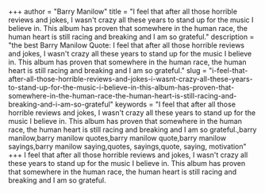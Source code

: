 +++
author = "Barry Manilow"
title = "I feel that after all those horrible reviews and jokes, I wasn't crazy all these years to stand up for the music I believe in. This album has proven that somewhere in the human race, the human heart is still racing and breaking and I am so grateful."
description = "the best Barry Manilow Quote: I feel that after all those horrible reviews and jokes, I wasn't crazy all these years to stand up for the music I believe in. This album has proven that somewhere in the human race, the human heart is still racing and breaking and I am so grateful."
slug = "i-feel-that-after-all-those-horrible-reviews-and-jokes-i-wasnt-crazy-all-these-years-to-stand-up-for-the-music-i-believe-in-this-album-has-proven-that-somewhere-in-the-human-race-the-human-heart-is-still-racing-and-breaking-and-i-am-so-grateful"
keywords = "I feel that after all those horrible reviews and jokes, I wasn't crazy all these years to stand up for the music I believe in. This album has proven that somewhere in the human race, the human heart is still racing and breaking and I am so grateful.,barry manilow,barry manilow quotes,barry manilow quote,barry manilow sayings,barry manilow saying,quotes, sayings,quote, saying, motivation"
+++
I feel that after all those horrible reviews and jokes, I wasn't crazy all these years to stand up for the music I believe in. This album has proven that somewhere in the human race, the human heart is still racing and breaking and I am so grateful.

